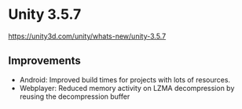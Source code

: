 # Unity 3.5.7
https://unity3d.com/unity/whats-new/unity-3.5.7

## Improvements

<ul>
<li>Android: Improved build times for projects with lots of resources.</li>
<li>Webplayer: Reduced memory activity on LZMA decompression by reusing the decompression buffer</li>
</ul>
